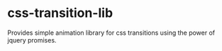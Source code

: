 css-transition-lib
==================

Provides simple animation library for css transitions using the power of jquery promises.
